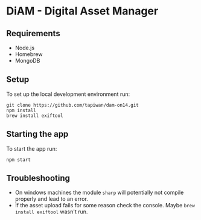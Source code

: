 # DiAM - Digital Asset Manager

## Requirements
- Node.js
- Homebrew
- MongoDB

## Setup
To set up the local development environment run:
```
git clone https://github.com/tapiwan/dam-on14.git
npm install
brew install exiftool
```

## Starting the app
To start the app run:
```
npm start
```

## Troubleshooting
- On windows machines the module ``sharp`` will potentially not compile properly and lead to an error.
- Ìf the asset upload fails for some reason check the console. Maybe ``brew install exiftool`` wasn't run.

